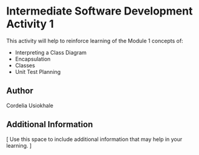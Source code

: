 # Intermediate Software Development Activity 1
This activity will help to reinforce learning of the Module 1 concepts of:

- Interpreting a Class Diagram
- Encapsulation
- Classes
- Unit Test Planning

## Author
Cordelia Usiokhale

## Additional Information
[ Use this space to include additional information that may help in your learning. ]
